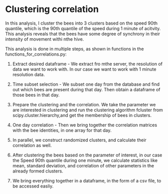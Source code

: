 # Clustering correlation
In this analysis, I cluster the bees into 3 clusters based on the speed 90th quantile, which is the 90th quantile of the speed during 1 minute of acitvity. This analysis reveals that the bees have some degree of synchrony in their intensity of movement withi nthe hive.

This analysis is done in multiple steps, as shown in functions in the functions_for_correlations.py:
1. Extract desired dataframe - We extract fro mthe server, the resolution of data we want to work with. In our case we want to work with 1 minute resolution data.

2. Time subset selection - We subset one day from the database and find out which bees are present during that day. Then obtain a dataframe of those bees in that day.

3. Prepare the clustering and the correlation. We take the parameter we are interested in clustering and run the clustering algorithm fcluster from scipy.cluster.hierarchy,and get the membership of bees in clusters.

4. One day correlation - Then we bring together the correlation matrices with the bee identities, in one array for that day.

5. In parallel, we construct randomized clusters, and calculate their correlation as well.

6. After clustering the bees based on the parameter of interest, in our case the Speed 90th quantile during one minute, we calculate statistics like mean, standard deviation, and correlation of other parameters in the already formed clusters.

7. We bring everything together in a dataframe, in the form of a csv file, to be accessed easliy.
